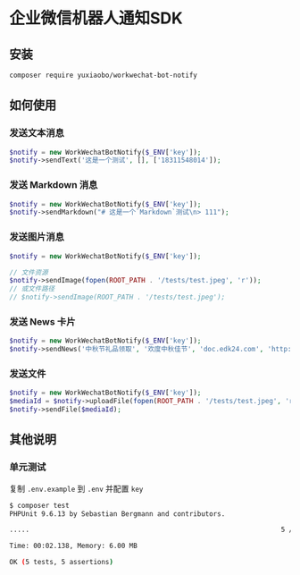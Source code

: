 # 企业微信机器人通知SDK

## 安装

```bash
composer require yuxiaobo/workwechat-bot-notify
```

## 如何使用

### 发送文本消息

```php
$notify = new WorkWechatBotNotify($_ENV['key']);
$notify->sendText('这是一个测试', [], ['18311548014']);
```

### 发送 Markdown 消息

```php
$notify = new WorkWechatBotNotify($_ENV['key']);
$notify->sendMarkdown("# 这是一个`Markdown`测试\n> 111");
```


### 发送图片消息

```php
$notify = new WorkWechatBotNotify($_ENV['key']);

// 文件资源
$notify->sendImage(fopen(ROOT_PATH . '/tests/test.jpeg', 'r'));
// 或文件路径
// $notify->sendImage(ROOT_PATH . '/tests/test.jpeg');
```

### 发送 News 卡片

```php
$notify = new WorkWechatBotNotify($_ENV['key']);
$notify->sendNews('中秋节礼品领取', '欢度中秋佳节', 'doc.edk24.com', 'http://res.mail.qq.com/node/ww/wwopenmng/images/independent/doc/test_pic_msg1.png');
```

### 发送文件

```php
$notify = new WorkWechatBotNotify($_ENV['key']);
$mediaId = $notify->uploadFile(fopen(ROOT_PATH . '/tests/test.jpeg', 'r'));
$notify->sendFile($mediaId);
```


## 其他说明

### 单元测试

复制 `.env.example` 到 `.env` 并配置 `key`

```bash
$ composer test
PHPUnit 9.6.13 by Sebastian Bergmann and contributors.

.....                                                               5 / 5 (100%)

Time: 00:02.138, Memory: 6.00 MB

OK (5 tests, 5 assertions)
```
